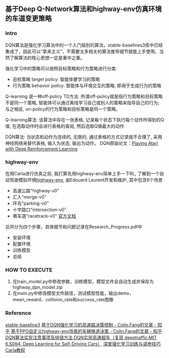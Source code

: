 ## 基于Deep Q-Network算法和highway-env仿真环境的车道变更策略

### Intro
DQN算法是强化学习算法中的一个入门级别的算法，stable-baselines3库中已经集成了，因此可以“拿来主义”，不需要太多相关的算法推导细节就能上手使用。当然了解算法的核心思想一定是重中之重。

强化学习中的策略可以按照目标策略和行为策略进行分类:
- 目标策略 target policy: 智能体要学习的策略
- 行为策略 behavior policy: 智能体与环境交互的策略, 即用于生成行为的策略

Q-learning 是一种off-policy TD方法. 所谓off-policy就是指行为策略和目标策略不是同一个策略, 智能体可以通过离线学习自己或别人的策略来指导自己的行为; 与之相反, on-policy的行为策略和目标策略是同一个策略。

Q-learning算法: 该算法中存在一张表格, 记录每个状态下执行每个动作所得到的Q值, 在选取动作时会进行表格的查阅, 然后选取Q值最大的动作

DQN算法: 当状态和动作为连续的, 无限的, 通过表格的方式记录就不合理了, 采用神经网络来替代表格, 输入为状态, 输出为动作。 DQN原始论文：[Playing Atari with Deep Reinforcement Learning](https://arxiv.org/pdf/1312.5602.pdf)

### highway-env
在用Carla进行仿真之前, 我打算先用highway-env简单上手一下RL, 了解到一个自动驾驶模拟环境[highway-env](https://github.com/Farama-Foundation/HighwayEnv), 由Edouard Leurent开发和维护, 其中包含6个场景
- 高速公路"highway-v0"
- 汇入"merge-v0"
- 环岛"parking-v0"
- 十字路口"intersection-v0"
- 赛车道"racetrack-v0"
[官方文档](https://highway-env.farama.org/)

总共分为四个步骤，具体细节和问题记录在Research_Progress.pdf中
- 安装环境
- 配置环境
- 训练模型
- 总结
### HOW TO EXECUTE
1. 在train_model.py中修改参数，训练模型，模型文件会自动生成并保存为highway_dpn_model.zip
2. 在main.py中修改模型文件路径，测试模型性能，输出demo，mean_reward，collision_rate和success_rate图像

### Reference
[stable-baseline3](https://stable-baselines3.readthedocs.io/en/master/modules/dqn.html)
[基于DQN强化学习的高速路决策控制 - Colin.Fang的文章 - 知乎](
https://zhuanlan.zhihu.com/p/591065890)
[基于PPO自定义highway-env场景的车辆换道决策 - Colin.Fang的文章 - 知乎
](https://zhuanlan.zhihu.com/p/616670173)
[DQN算法实现注意事项及排错方法
](https://zhuanlan.zhihu.com/p/169456820)
[DQN实现高速超车（复现 deeptraffic:MIT 6.S094: Deep Learning for Self-Driving Cars）](https://blog.csdn.net/drilistbox/article/details/80161234?utm_medium=distribute.pc_relevant.none-task-blog-2~default~baidujs_baidulandingword~default-12-80161234-blog-121444571.235^v40^pc_relevant_anti_vip_base&spm=1001.2101.3001.4242.7&utm_relevant_index=15)
[深度强化学习训练与调参技巧](https://zhuanlan.zhihu.com/p/482656367)
[Carla教程](https://www.zhihu.com/column/c_1324712096148516864)
